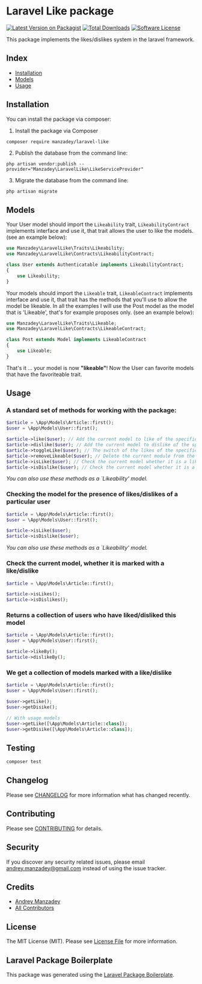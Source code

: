 # Laravel Like package

[![Latest Version on Packagist](https://img.shields.io/packagist/v/manzadey/laravel-like.svg?style=flat-square)](https://packagist.org/packages/manzadey/laravel-like)
[![Total Downloads](https://img.shields.io/packagist/dt/manzadey/laravel-like.svg?style=flat-square)](https://packagist.org/packages/manzadey/laravel-like)
[![Software License](https://img.shields.io/badge/license-MIT-brightgreen.svg?style=flat-square)](LICENSE.md)

This package implements the likes/dislikes system in the laravel framework.

## Index

- [Installation](#installation)
- [Models](#models)
- [Usage](#usage)

## Installation

You can install the package via composer:

1) Install the package via Composer
```bash
composer require manzadey/laravel-like
```

2) Publish the database from the command line:

```shell
php artisan vendor:publish --provider="Manzadey\LaravelLike\LikeServiceProvider"
```

3) Migrate the database from the command line:

```shell
php artisan migrate
```

## Models

Your User model should import the `Likeability` trait, `LikeabilityContract` implements interface and use it, that trait allows the user to like the models.
(see an example below):

```php
use Manzadey\LaravelLike\Traits\Likeability;
use Manzadey\LaravelLike\Contracts\LikeabilityContract;

class User extends Authenticatable implements LikeabilityContract;
{
	use Likeability;
}
```

Your models should import the `Likeable` trait, `LikeableContract` implements interface and use it, that trait has the methods that you'll use to allow the model be likeable.
In all the examples I will use the Post model as the model that is 'Likeable', that's for example proposes only.
(see an example below):

```php
use Manzadey\LaravelLike\Traits\Likeable;
use Manzadey\LaravelLike\Contracts\LikeableContract;

class Post extends Model implements LikeableContract
{
    use Likeable;
}
```

That's it ... your model is now **"likeable"**!
Now the User can favorite models that have the favoriteable trait.

## Usage

### A standard set of methods for working with the package:

```php
$article = \App\Models\Article::first();
$user = \App\Models\User::first();

$article->like($user); // Add the current model to like of the specified user
$article->dislike($user); // Add the current model to dislike of the specified user
$article->toggleLike($user); // The switch of the likes of the specified user
$article->removeLikeable($user); // Delete the current module from the likes of the specified user
$article->isLike($user); // Check the current model whether it is a likes of the specified user
$article->isDislike($user); // Check the current model whether it is a likes of the specified user
```
*You can also use these methods as a `Likeability' model.*

### Checking the model for the presence of likes/dislikes of a particular user

```php
$article = \App\Models\Article::first();
$user = \App\Models\User::first();

$article->isLike($user);
$article->isDislike($user);
```

*You can also use these methods as a `Likeability' model.*

### Check the current model, whether it is marked with a like/dislike

```php
$article = \App\Models\Article::first();

$article->isLikes();
$article->isDislikes();
```

### Returns a collection of users who have liked/disliked this model

```php
$article = \App\Models\Article::first();
$user = \App\Models\User::first();

$article->likeBy();
$article->dislikeBy();
```

### We get a collection of models marked with a like/dislike

```php
$article = \App\Models\Article::first();
$user = \App\Models\User::first();

$user->getLike();
$user->getDisike();

// With usage models
$user->getLike([\App\Models\Article::class]);
$user->getDisike([\App\Models\Article::class]);
```

## Testing

```bash
composer test
```

## Changelog

Please see [CHANGELOG](CHANGELOG.md) for more information what has changed recently.

## Contributing

Please see [CONTRIBUTING](CONTRIBUTING.md) for details.

## Security

If you discover any security related issues, please email andrey.manzadey@gmail.com instead of using the issue tracker.

## Credits

-   [Andrey Manzadey](https://github.com/manzadey)
-   [All Contributors](../../contributors)

## License

The MIT License (MIT). Please see [License File](LICENSE.md) for more information.

## Laravel Package Boilerplate

This package was generated using the [Laravel Package Boilerplate](https://laravelpackageboilerplate.com).
